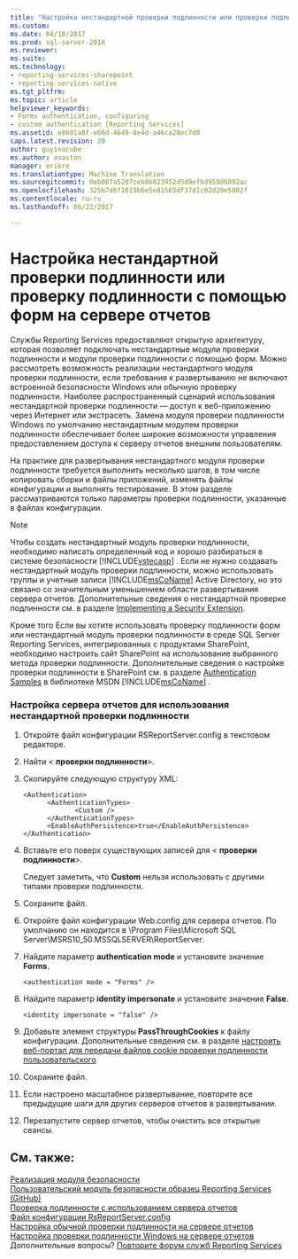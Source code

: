 ```yaml
---
title: "Настройка нестандартной проверки подлинности или проверки подлинности форм на сервере отчетов | Документы Microsoft"
ms.custom: 
ms.date: 04/18/2017
ms.prod: sql-server-2016
ms.reviewer: 
ms.suite: 
ms.technology:
- reporting-services-sharepoint
- reporting-services-native
ms.tgt_pltfrm: 
ms.topic: article
helpviewer_keywords:
- Forms authentication, configuring
- custom authentication [Reporting Services]
ms.assetid: e8601a8f-e66d-4649-8e4d-a46ca20ec7d0
caps.latest.revision: 20
author: guyinacube
ms.author: asaxton
manager: erikre
ms.translationtype: Machine Translation
ms.sourcegitcommit: 0eb007a5207ceb0b023952d5d9ef6d95986092ac
ms.openlocfilehash: 325b7d6f1015b6e5e81565df37d1c02d20e5802f
ms.contentlocale: ru-ru
ms.lasthandoff: 06/22/2017

---
```

# <a name="configure-custom-or-forms-authentication-on-the-report-server"></a>Настройка нестандартной проверки подлинности или проверку подлинности с помощью форм на сервере отчетов

Службы Reporting Services предоставляют открытую архитектуру, которая позволяет подключать нестандартные модули проверки подлинности и модули проверки подлинности с помощью форм. Можно рассмотреть возможность реализации нестандартного модуля проверки подлинности, если требования к развертыванию не включают встроенной безопасности Windows или обычную проверку подлинности. Наиболее распространенный сценарий использования нестандартной проверки подлинности — доступ к веб-приложению через Интернет или экстрасеть. Замена модуля проверки подлинности Windows по умолчанию нестандартным модулем проверки подлинности обеспечивает более широкие возможности управления предоставлением доступа к серверу отчетов внешним пользователям.  

На практике для развертывания нестандартного модуля проверки подлинности требуется выполнить несколько шагов, в том числе копировать сборки и файлы приложений, изменять файлы конфигурации и выполнять тестирование. В этом разделе рассматриваются только параметры проверки подлинности, указанные в файлах конфигурации.  

> [!NOTE]
>  Чтобы создать нестандартный модуль проверки подлинности, необходимо написать определенный код и хорошо разбираться в системе безопасности [!INCLUDE[vstecasp](../../includes/vstecasp-md.md)] . Если не нужно создавать нестандартный модуль проверки подлинности, можно использовать группы и учетные записи [!INCLUDE[msCoName](../../includes/msconame-md.md)] Active Directory, но это связано со значительным уменьшением области развертывания сервера отчетов. Дополнительные сведения о нестандартной проверке подлинности см. в разделе [Implementing a Security Extension](../../reporting-services/extensions/security-extension/implementing-a-security-extension.md).

Кроме того Если вы хотите использовать проверку подлинности форм или нестандартный модуль проверки подлинности в среде SQL Server Reporting Services, интегрированных с продуктами SharePoint, необходимо настроить сайт SharePoint на использование выбранного метода проверки подлинности. Дополнительные сведения о настройке проверки подлинности в SharePoint см. в разделе [Authentication Samples](http://go.microsoft.com/fwlink/?LinkId=115575) в библиотеке MSDN [!INCLUDE[msCoName](../../includes/msconame-md.md)] .



### <a name="to-configure-a-report-server-to-use-custom-authentication"></a>Настройка сервера отчетов для использования нестандартной проверки подлинности

1.  Откройте файл конфигурации RSReportServer.config в текстовом редакторе.

2.  Найти \< **проверки подлинности**>.

3.  Скопируйте следующую структуру XML:

    ```
    <Authentication>
          <AuthenticationTypes>
                 <Custom />
          </AuthenticationTypes>
          <EnableAuthPersistence>true</EnableAuthPersistence>
    </Authentication>
    ```

4.  Вставьте его поверх существующих записей для \< **проверки подлинности**>.

     Следует заметить, что **Custom** нельзя использовать с другими типами проверки подлинности.

5.  Сохраните файл.

6.  Откройте файл конфигурации Web.config для сервера отчетов. По умолчанию он находится в \Program Files\Microsoft SQL Server\MSRS10_50.MSSQLSERVER\ReportServer.

7.  Найдите параметр **authentication mode** и установите значение **Forms**.

    ```
    <authentication mode = "Forms" />
    ```

8.  Найдите параметр **identity impersonate** и установите значение **False**.

    ```
    <identity impersonate = "false" />  
    ```
9. Добавьте элемент структуры **PassThroughCookies** к файлу конфигурации. Дополнительные сведения см. в разделе [настроить веб-портал для передачи файлов cookie проверки подлинности пользовательского](../../reporting-services/security/configure-the-web-portal-to-pass-custom-authentication-cookies.md)
  
10. Сохраните файл.  
  
11. Если настроено масштабное развертывание, повторите все предыдущие шаги для других серверов отчетов в развертывании.  
  
12. Перезапустите сервер отчетов, чтобы очистить все открытые сеансы.  

## <a name="see-also"></a>См. также:

[Реализация модуля безопасности](../../reporting-services/extensions/security-extension/implementing-a-security-extension.md)  
[Пользовательский модуль безопасности образец Reporting Services (GitHub)](https://github.com/Microsoft/Reporting-Services/tree/master/CustomSecuritySample)  
[Проверка подлинности с использованием сервера отчетов](../../reporting-services/security/authentication-with-the-report-server.md)   
[Файл конфигурации RsReportServer.config](../../reporting-services/report-server/rsreportserver-config-configuration-file.md)   
[Настройка обычной проверки подлинности на сервере отчетов](../../reporting-services/security/configure-basic-authentication-on-the-report-server.md)   
[Настройка проверки подлинности Windows на сервере отчетов](../../reporting-services/security/configure-windows-authentication-on-the-report-server.md)  
Дополнительные вопросы? [Повторите форум служб Reporting Services](http://go.microsoft.com/fwlink/?LinkId=620231)

